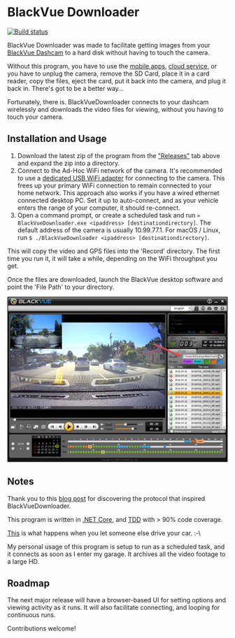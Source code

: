 # BlackVue Downloader

[![Build status](https://ci.appveyor.com/api/projects/status/o8fkjskdnt82nr7q/branch/master?svg=true)](https://ci.appveyor.com/project/morrisonbrett/blackvuedownloader/branch/master)

BlackVue Downloader was made to facilitate getting images from your [BlackVue Dashcam](http://www.blackvue.com/dr650gw-2ch/) to a hard disk without having to touch the camera.

Without this program, you have to use the [mobile apps](http://www.blackvue.com/support/downloads/), [cloud service](http://www.blackvue.com/blackvue-over-the-cloud/), or you have to unplug the camera, remove the SD Card, place it in a card reader, copy the files, eject the card, put it back into the camera, and plug it back in.  There's got to be a better way...

Fortunately, there is.  BlackVueDownloader connects to your dashcam wirelessly and downloads the video files for viewing, without you having to touch your camera.

## Installation and Usage

1. Download the latest zip of the program from the ["Releases"](https://github.com/morrisonbrett/BlackVueDownloader/releases) tab above and expand the zip into a directory.
2. Connect to the Ad-Hoc WiFi network of the camera.  It's recommended to use a [dedicated USB WiFi adapter](https://amzn.com/B008IFXQFU) for connecting to the camera.  This frees up your primary WiFi connection to remain connected to your home network.  This approach also works if you have a wired ethernet connected desktop PC.  Set it up to auto-connect, and as your vehicle enters the range of your computer, it should re-connect.
3. Open a command prompt, or create a scheduled task and run ``> BlackVueDownloader.exe <ipaddress> [destinationdirectory]``.  The default address of the camera is usually 10.99.77.1.  For macOS / Linux, run ``$ ./BlackVueDownloader <ipaddress> [destinationdirectory]``.

This will copy the video and GPS files into the 'Record' directory.  The first time you run it, it will take a while, depending on the WiFi throughput you get.

Once the files are downloaded, launch the BlackVue desktop software and point the 'File Path' to your directory.

![BlackVue HD](Media/blackvue_hd.png)

## Notes

Thank you to this [blog post](https://gadgetblogist.wordpress.com/2014/10/16/dashcam-hacking/) for discovering the protocol that inspired BlackVueDownloader.

This program is written in [.NET Core](https://dotnet.github.io/), and [TDD](https://en.wikipedia.org/wiki/Test-driven_development) with > 90% code coverage.

[This](https://www.facebook.com/morrisonbrett/posts/10154029083504160) is what happens when you let someone else drive your car. :-\

My personal usage of this program is setup to run as a scheduled task, and it connects as soon as I enter my garage.  It archives all the video footage to a large HD.

## Roadmap

The next major release will have a browser-based UI for setting options and viewing activity as it runs.  It will also facilitate connecting, and looping for continuous runs.

Contributions welcome!
